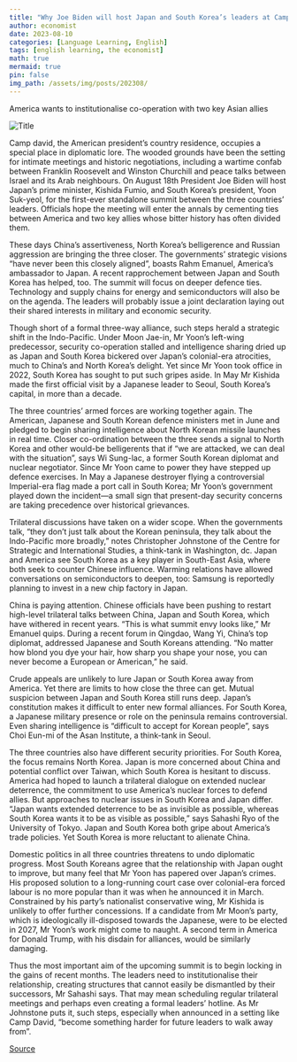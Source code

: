 ```yaml
---
title: "Why Joe Biden will host Japan and South Korea’s leaders at Camp David"
author: economist
date: 2023-08-10
categories: [Language Learning, English]
tags: [english learning, the economist]
math: true
mermaid: true
pin: false
img_path: /assets/img/posts/202308/
---
```


America wants to institutionalise co-operation with two key Asian allies

![Title](20230812_ASD001.webp)

Camp david, the American president’s country residence, occupies a special place in diplomatic lore. The wooded grounds have been the setting for intimate meetings and historic negotiations, including a wartime confab between Franklin Roosevelt and Winston Churchill and peace talks between Israel and its Arab neighbours. On August 18th President Joe Biden will host Japan’s prime minister, Kishida Fumio, and South Korea’s president, Yoon Suk-yeol, for the first-ever standalone summit between the three countries’ leaders. Officials hope the meeting will enter the annals by cementing ties between America and two key allies whose bitter history has often divided them.

These days China’s assertiveness, North Korea’s belligerence and Russian aggression are bringing the three closer. The governments’ strategic visions “have never been this closely aligned”, boasts Rahm Emanuel, America’s ambassador to Japan. A recent rapprochement between Japan and South Korea has helped, too. The summit will focus on deeper defence ties. Technology and supply chains for energy and semiconductors will also be on the agenda. The leaders will probably issue a joint declaration laying out their shared interests in military and economic security.

Though short of a formal three-way alliance, such steps herald a strategic shift in the Indo-Pacific. Under Moon Jae-in, Mr Yoon’s left-wing predecessor, security co-operation stalled and intelligence sharing dried up as Japan and South Korea bickered over Japan’s colonial-era atrocities, much to China’s and North Korea’s delight. Yet since Mr Yoon took office in 2022, South Korea has sought to put such gripes aside. In May Mr Kishida made the first official visit by a Japanese leader to Seoul, South Korea’s capital, in more than a decade.

The three countries’ armed forces are working together again. The American, Japanese and South Korean defence ministers met in June and pledged to begin sharing intelligence about North Korean missile launches in real time. Closer co-ordination between the three sends a signal to North Korea and other would-be belligerents that if “we are attacked, we can deal with the situation”, says Wi Sung-lac, a former South Korean diplomat and nuclear negotiator. Since Mr Yoon came to power they have stepped up defence exercises. In May a Japanese destroyer flying a controversial Imperial-era flag made a port call in South Korea; Mr Yoon’s government played down the incident—a small sign that present-day security concerns are taking precedence over historical grievances.

Trilateral discussions have taken on a wider scope. When the governments talk, “they don’t just talk about the Korean peninsula, they talk about the Indo-Pacific more broadly,” notes Christopher Johnstone of the Centre for Strategic and International Studies, a think-tank in Washington, dc. Japan and America see South Korea as a key player in South-East Asia, where both seek to counter Chinese influence. Warming relations have allowed conversations on semiconductors to deepen, too: Samsung is reportedly planning to invest in a new chip factory in Japan.

China is paying attention. Chinese officials have been pushing to restart high-level trilateral talks between China, Japan and South Korea, which have withered in recent years. “This is what summit envy looks like,” Mr Emanuel quips. During a recent forum in Qingdao, Wang Yi, China’s top diplomat, addressed Japanese and South Koreans attending. “No matter how blond you dye your hair, how sharp you shape your nose, you can never become a European or American,” he said.

Crude appeals are unlikely to lure Japan or South Korea away from America. Yet there are limits to how close the three can get. Mutual suspicion between Japan and South Korea still runs deep. Japan’s constitution makes it difficult to enter new formal alliances. For South Korea, a Japanese military presence or role on the peninsula remains controversial. Even sharing intelligence is “difficult to accept for Korean people”, says Choi Eun-mi of the Asan Institute, a think-tank in Seoul.

The three countries also have different security priorities. For South Korea, the focus remains North Korea. Japan is more concerned about China and potential conflict over Taiwan, which South Korea is hesitant to discuss. America had hoped to launch a trilateral dialogue on extended nuclear deterrence, the commitment to use America’s nuclear forces to defend allies. But approaches to nuclear issues in South Korea and Japan differ. “Japan wants extended deterrence to be as invisible as possible, whereas South Korea wants it to be as visible as possible,” says Sahashi Ryo of the University of Tokyo. Japan and South Korea both gripe about America’s trade policies. Yet South Korea is more reluctant to alienate China.

Domestic politics in all three countries threatens to undo diplomatic progress. Most South Koreans agree that the relationship with Japan ought to improve, but many feel that Mr Yoon has papered over Japan’s crimes. His proposed solution to a long-running court case over colonial-era forced labour is no more popular than it was when he announced it in March. Constrained by his party’s nationalist conservative wing, Mr Kishida is unlikely to offer further concessions. If a candidate from Mr Moon’s party, which is ideologically ill-disposed towards the Japanese, were to be elected in 2027, Mr Yoon’s work might come to naught. A second term in America for Donald Trump, with his disdain for alliances, would be similarly damaging.

Thus the most important aim of the upcoming summit is to begin locking in the gains of recent months. The leaders need to institutionalise their relationship, creating structures that cannot easily be dismantled by their successors, Mr Sahashi says. That may mean scheduling regular trilateral meetings and perhaps even creating a formal leaders’ hotline. As Mr Johnstone puts it, such steps, especially when announced in a setting like Camp David, “become something harder for future leaders to walk away from”.

[Source](https://www.economist.com/asia/2023/08/10/why-joe-biden-will-host-japan-and-south-koreas-leaders-at-camp-david)